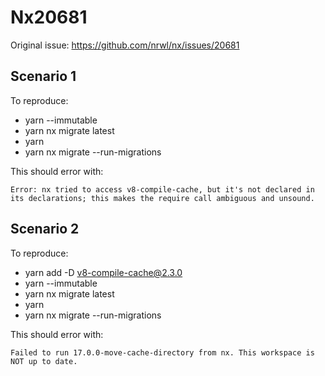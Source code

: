 # Nx20681

Original issue: https://github.com/nrwl/nx/issues/20681

## Scenario 1
To reproduce:
- yarn --immutable
- yarn nx migrate latest
- yarn
- yarn nx migrate --run-migrations

This should error with:
```
Error: nx tried to access v8-compile-cache, but it's not declared in its declarations; this makes the require call ambiguous and unsound.
```

## Scenario 2
To reproduce:
- yarn add -D v8-compile-cache@2.3.0
- yarn --immutable
- yarn nx migrate latest
- yarn
- yarn nx migrate --run-migrations

This should error with:
```
Failed to run 17.0.0-move-cache-directory from nx. This workspace is NOT up to date.
```
